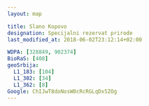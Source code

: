 ```yaml
---
layout: map

title: Slano Kopovo
designation: Specijalni rezervat prirode
last_modified_at: 2018-06-02T23:12:14+02:00

WDPA: [328849, 902374]
BioRaS: [408]
geoSrbija:
  L1_183: [104]
  L1_302: [34]
  L1_362: [8]
Google: ChIJwT8doNosW0cRcRGLqDx5ZOg
---
```

